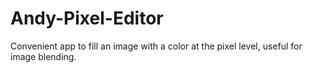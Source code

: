 # Andy-Pixel-Editor
Convenient app to fill an image with a color at the pixel level, useful for image blending.
